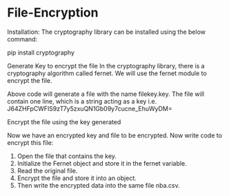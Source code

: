 # File-Encryption

Installation:
The cryptography library can be installed using the below command:

pip install cryptography

Generate Key to encrypt the file
In the cryptography library, there is a cryptography algorithm called fernet. We will use the fernet module to encrypt the file.

Above code will generate a file with the name filekey.key. The file will contain one line, which is a string acting as a key i.e. J64ZHFpCWFlS9zT7y5zxuQN1Gb09y7cucne_EhuWyDM=

Encrypt the file using the key generated

Now we have an encrypted key and file to be encrypted. Now write code to encrypt this file:

1. Open the file that contains the key.
2. Initialize the Fernet object and store it in the fernet variable.
3. Read the original file.
4. Encrypt the file and store it into an object.
5. Then write the encrypted data into the same file nba.csv.
